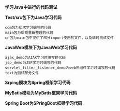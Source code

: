 **学习Java中进行的代码测试**  

**Test/src包下为Java学习代码**     
~~~~~~~~
com包为初次学习编写的代码
main包为后期重新整理的代码
cn包为main包中提供了部分import使用的文件，以及临时测试文件
~~~~~~~~
**JavaWeb模块下为JavaWeb学习代码**  
~~~~
ajax_demo为AJAX学习时编写的代码
jsp_demo为JSP学习时编写的代码
servlet_filter_listener_demo为web三组件学习时编写的代码
text为测试部分文件
~~~~
**Srping模块为Spring框架学习代码**

**MyBatis模块为MyBatis框架学习代码**

**Spring Boot为SPringBoot框架学习代码**

